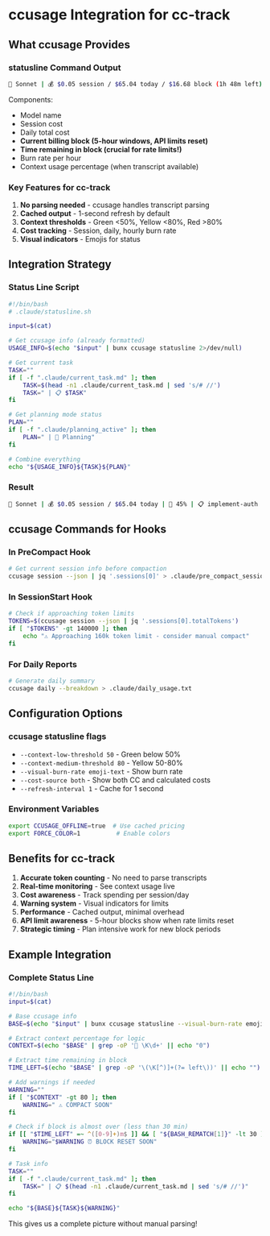 # ccusage Integration for cc-track

## What ccusage Provides

### statusline Command Output
```bash
🤖 Sonnet | 💰 $0.05 session / $65.04 today / $16.68 block (1h 48m left) | 🔥 $5.30/hr | 🧠 N/A
```

Components:
- Model name
- Session cost
- Daily total cost
- **Current billing block (5-hour windows, API limits reset)**
- **Time remaining in block (crucial for rate limits!)**
- Burn rate per hour
- Context usage percentage (when transcript available)

### Key Features for cc-track
1. **No parsing needed** - ccusage handles transcript parsing
2. **Cached output** - 1-second refresh by default
3. **Context thresholds** - Green <50%, Yellow <80%, Red >80%
4. **Cost tracking** - Session, daily, hourly burn rate
5. **Visual indicators** - Emojis for status

## Integration Strategy

### Status Line Script
```bash
#!/bin/bash
# .claude/statusline.sh

input=$(cat)

# Get ccusage info (already formatted)
USAGE_INFO=$(echo "$input" | bunx ccusage statusline 2>/dev/null)

# Get current task
TASK=""
if [ -f ".claude/current_task.md" ]; then
    TASK=$(head -n1 .claude/current_task.md | sed 's/# //')
    TASK=" | 📋 $TASK"
fi

# Get planning mode status
PLAN=""
if [ -f ".claude/planning_active" ]; then
    PLAN=" | 🎯 Planning"
fi

# Combine everything
echo "${USAGE_INFO}${TASK}${PLAN}"
```

### Result
```bash
🤖 Sonnet | 💰 $0.05 session / $65.04 today | 🧠 45% | 📋 implement-auth | 🎯 Planning
```

## ccusage Commands for Hooks

### In PreCompact Hook
```bash
# Get current session info before compaction
ccusage session --json | jq '.sessions[0]' > .claude/pre_compact_session.json
```

### In SessionStart Hook
```bash
# Check if approaching token limits
TOKENS=$(ccusage session --json | jq '.sessions[0].totalTokens')
if [ "$TOKENS" -gt 140000 ]; then
    echo "⚠️ Approaching 160k token limit - consider manual compact"
fi
```

### For Daily Reports
```bash
# Generate daily summary
ccusage daily --breakdown > .claude/daily_usage.txt
```

## Configuration Options

### ccusage statusline flags
- `--context-low-threshold 50` - Green below 50%
- `--context-medium-threshold 80` - Yellow 50-80%
- `--visual-burn-rate emoji-text` - Show burn rate
- `--cost-source both` - Show both CC and calculated costs
- `--refresh-interval 1` - Cache for 1 second

### Environment Variables
```bash
export CCUSAGE_OFFLINE=true  # Use cached pricing
export FORCE_COLOR=1          # Enable colors
```

## Benefits for cc-track

1. **Accurate token counting** - No need to parse transcripts
2. **Real-time monitoring** - See context usage live
3. **Cost awareness** - Track spending per session/day
4. **Warning system** - Visual indicators for limits
5. **Performance** - Cached output, minimal overhead
6. **API limit awareness** - 5-hour blocks show when rate limits reset
7. **Strategic timing** - Plan intensive work for new block periods

## Example Integration

### Complete Status Line
```bash
#!/bin/bash
input=$(cat)

# Base ccusage info
BASE=$(echo "$input" | bunx ccusage statusline --visual-burn-rate emoji)

# Extract context percentage for logic
CONTEXT=$(echo "$BASE" | grep -oP '🧠 \K\d+' || echo "0")

# Extract time remaining in block
TIME_LEFT=$(echo "$BASE" | grep -oP '\(\K[^)]+(?= left\))' || echo "")

# Add warnings if needed
WARNING=""
if [ "$CONTEXT" -gt 80 ]; then
    WARNING=" ⚠️ COMPACT SOON"
fi

# Check if block is almost over (less than 30 min)
if [[ "$TIME_LEFT" =~ ^([0-9]+)m$ ]] && [ "${BASH_REMATCH[1]}" -lt 30 ]; then
    WARNING="$WARNING ⏰ BLOCK RESET SOON"
fi

# Task info
TASK=""
if [ -f ".claude/current_task.md" ]; then
    TASK=" | 📋 $(head -n1 .claude/current_task.md | sed 's/# //')"
fi

echo "${BASE}${TASK}${WARNING}"
```

This gives us a complete picture without manual parsing!